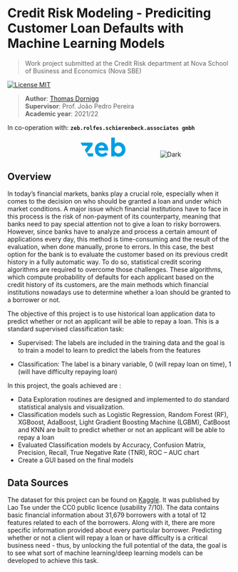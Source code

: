 Credit Risk Modeling - Prediciting Customer Loan Defaults with Machine Learning Models
======================================================

> Work project submitted at the Credit Risk department at Nova School of Business and Economics (Nova SBE)

[![License MIT](http://img.shields.io/badge/license-MIT-brightgreen.svg)](license.md)

> **Author**: [Thomas Dornigg](https://www.linkedin.com/in/thomas-dornigg/) <br>
> **Supervisor**: Prof. João Pedro Pereira <br>
> **Academic year**: 2021/22

In co-operation with: **`zeb.rolfes.schierenbeck.associates gmbh`**

<p align="center">
  <img alt="Light" hspace="50" src="https://github.com/ThomasD96/University_Repo/blob/master/Nova_SBE/Master_thesis/pictures/zeb_logo.png" width="20%">
&nbsp; &nbsp; &nbsp;
  <img alt="Dark" src="http://novasbept.force.com/resource/1565172240000/Images/images/NovaPrincipalV2.png" width="45%">
</p>

## Overview
In today’s financial markets, banks play a crucial role, especially when it comes to the decision on who should be granted a loan and under which market conditions. A major issue which financial institutions have to face in this process is the risk of non-payment of its counterparty, meaning that banks need to pay special attention not to give a loan to risky borrowers. However, since banks have to analyze and process a certain amount of applications every day, this method is time-consuming and the result of the evaluation, when done manually, prone to errors. In this case, the best option for the bank is to evaluate the customer based on its previous credit history in a fully automatic way. To do so, statistical credit scoring algorithms are required to overcome those challenges. These algorithms, which compute probability of defaults for each applicant based on the credit history of its customers, are the main methods which financial institutions nowadays use to determine whether a loan should be granted to a borrower or not.

The objective of this project is to use historical loan application data to predict whether or not an applicant will be able to repay a loan. This is a standard supervised classification task:

- Supervised: The labels are included in the training data and the goal is to train a model to learn to predict the labels from the features

- Classification: The label is a binary variable, 0 (will repay loan on time), 1 (will have difficulty repaying loan)

In this project, the goals achieved are :
- Data Exploration routines are designed and implemented to do standard statistical analysis and visualization.
- Classification models such as Logistic Regression, Random Forest (RF), XGBoost, AdaBoost, Light Gradient Boosting Machine (LGBM), CatBoost and KNN are built to predict whether or not an applicant will be able to repay a loan
- Evaluated Classification models by Accuracy, Confusion Matrix, Precision, Recall, True Negative Rate (TNR), ROC – AUC chart
- Create a GUI based on the final models 

## Data Sources
The dataset for this project can be found on [Kaggle](https://www.kaggle.com/laotse/credit-risk-dataset/tasks). It was published by Lao Tse under the CC0 public licence (usability 7/10). The data contains basic financial information about 31,679 borrowers with a total of 12 features related to each of the borrowers. Along with it, there are more specific information provided about every particular borrower. Predicting whether or not a client will repay a loan or have difficulty is a critical business need - thus,  by unlocking the full potential of the data, the goal is to see what sort of machine learning/deep learning models can be developed to achieve this task.
